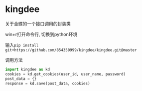 # kingdee
关于金蝶的一个接口调用的封装类

win+r打开命令行, 切换到python环境

输入```pip install git+https://github.com/854350999/kingdee/kingdee.git@master```

调用方法

```python
import kingdee as kd
cookies = kd.get_cookies(user_id, user_name, password)
post_data = {}
response = kd.save(post_data, cookies)
```
